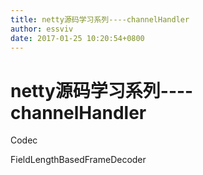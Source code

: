 ```yaml
---
title: netty源码学习系列----channelHandler
author: essviv
date: 2017-01-25 10:20:54+0800
---
```


# netty源码学习系列----channelHandler

Codec

FieldLengthBasedFrameDecoder